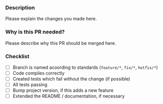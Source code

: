 ### Description
Please explain the changes you made here.

### Why is this PR needed?
Please describe why this PR should be merged here.

### Checklist
- [ ] Branch is named acoording to standards (`feature/*`, `fix/*`, `hotfix/*`)
- [ ] Code compiles correctly
- [ ] Created tests which fail without the change (if possible)
- [ ] All tests passing
- [ ] Bump project version, if this adds a new feature
- [ ] Extended the README / documentation, if necessary
